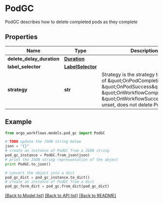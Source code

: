 # PodGC

PodGC describes how to delete completed pods as they complete

## Properties

Name | Type | Description | Notes
------------ | ------------- | ------------- | -------------
**delete_delay_duration** | [**Duration**](Duration.md) |  | [optional] 
**label_selector** | [**LabelSelector**](LabelSelector.md) |  | [optional] 
**strategy** | **str** | Strategy is the strategy to use. One of \&quot;OnPodCompletion\&quot;, \&quot;OnPodSuccess\&quot;, \&quot;OnWorkflowCompletion\&quot;, \&quot;OnWorkflowSuccess\&quot;. If unset, does not delete Pods | [optional] 

## Example

```python
from argo_workflows.models.pod_gc import PodGC

# TODO update the JSON string below
json = "{}"
# create an instance of PodGC from a JSON string
pod_gc_instance = PodGC.from_json(json)
# print the JSON string representation of the object
print PodGC.to_json()

# convert the object into a dict
pod_gc_dict = pod_gc_instance.to_dict()
# create an instance of PodGC from a dict
pod_gc_form_dict = pod_gc.from_dict(pod_gc_dict)
```
[[Back to Model list]](../README.md#documentation-for-models) [[Back to API list]](../README.md#documentation-for-api-endpoints) [[Back to README]](../README.md)


